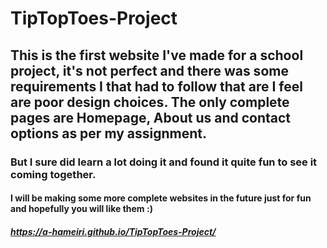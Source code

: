 #    TipTopToes-Project
##   This is the first website I've made for a school project, it's not perfect and there was some requirements I that had to follow that are I feel are poor design choices. The only complete pages are Homepage, About us and contact options as per my assignment.
###  But I sure did learn a lot doing it and found it quite fun to see it coming together.
#### I will be making some more complete websites in the future just for fun and hopefully you will like them :)
##### https://a-hameiri.github.io/TipTopToes-Project/
